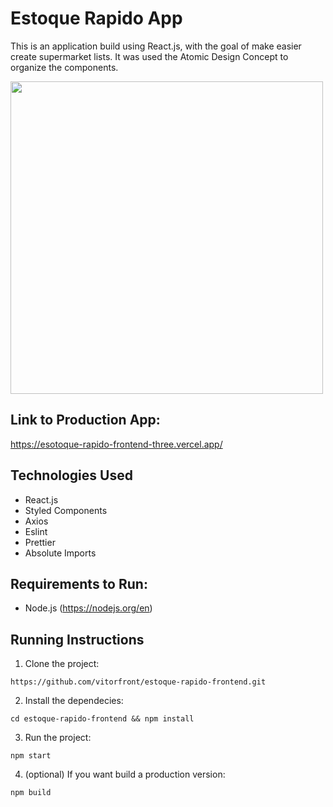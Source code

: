 # Estoque Rapido App

This is an application build using React.js, with the goal of make easier create supermarket lists.
It was used the Atomic Design Concept to organize the components.

<p> 
  <img height="500" src="https://github.com/vitorfront/supermarket-list-frontend/blob/master/public/image/demo.gif"/>
</p>

## Link to Production App:

https://esotoque-rapido-frontend-three.vercel.app/

## Technologies Used

- React.js
- Styled Components
- Axios
- Eslint
- Prettier
- Absolute Imports

## Requirements to Run:

- Node.js (https://nodejs.org/en)

## Running Instructions

1. Clone the project:

```
https://github.com/vitorfront/estoque-rapido-frontend.git

```

2. Install the dependecies:

```
cd estoque-rapido-frontend && npm install
```

3. Run the project:

```
npm start
```

4. (optional) If you want build a production version:

```
npm build
```
